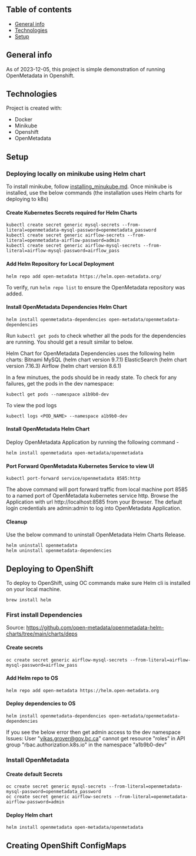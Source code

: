 ## Table of contents
* [General info](#general-info)
* [Technologies](#technologies)
* [Setup](#setup)

## General info
As of 2023-12-05, this project is simple demonstration of running OpenMetadata in Openshift. 
	
## Technologies
Project is created with:
* Docker
* Minikube
* Openshift
* OpenMetadata
	
## Setup
### Deploying locally on minikube using Helm chart
To install minikube, follow [installing_minukube.md](minikube/installing_minukube.md). Once minikube is installed, use the below commands (the installation uses Helm charts for deploying to k8s)

#### Create Kubernetes Secrets required for Helm Charts
```
kubectl create secret generic mysql-secrets --from-literal=openmetadata-mysql-password=openmetadata_password
kubectl create secret generic airflow-secrets --from-literal=openmetadata-airflow-password=admin
kubectl create secret generic airflow-mysql-secrets --from-literal=airflow-mysql-password=airflow_pass
```
#### Add Helm Repository for Local Deployment
```
helm repo add open-metadata https://helm.open-metadata.org/
```
To verify, run ```helm repo list``` to ensure the OpenMetadata repository was added.

#### Install OpenMetadata Dependencies Helm Chart
```
helm install openmetadata-dependencies open-metadata/openmetadata-dependencies
```
Run ```kubectl get pods``` to check whether all the pods for the dependencies are running. You should get a result similar to below.

Helm Chart for OpenMetadata Dependencies uses the following helm charts:
Bitnami MySQL (helm chart version 9.7.1)
ElasticSearch (helm chart version 7.16.3)
Airflow (helm chart version 8.6.1)

In a few minutues, the pods should be in ready state. To check for any failures, get the pods in the dev namespace:
```
kubectl get pods --namespace a1b9b0-dev
```
To view the pod logs
```
kubectl logs <POD_NAME> --namespace a1b9b0-dev
```
#### Install OpenMetadata Helm Chart
Deploy OpenMetadata Application by running the following command -
```
helm install openmetadata open-metadata/openmetadata
```
#### Port Forward OpenMetadata Kubernetes Service to view UI
```
kubectl port-forward service/openmetadata 8585:http
```
The above command will port forward traffic from local machine port 8585 to a named port of OpenMetadata kubernetes service http.
Browse the Application with url http://localhost:8585 from your Browser. The default login credentials are admin:admin to log into OpenMetadata Application.

#### Cleanup
Use the below command to uninstall OpenMetadata Helm Charts Release.
```
helm uninstall openmetadata
helm uninstall openmetadata-dependencies
```

## Deploying to OpenShift
To deploy to OpenShift, using OC commands make sure Helm cli is installed on your local machine.
```
brew install helm
```
### First install Dependencies
Source: https://github.com/open-metadata/openmetadata-helm-charts/tree/main/charts/deps

#### Create secrets
```
oc create secret generic airflow-mysql-secrets --from-literal=airflow-mysql-password=airflow_pass
```
#### Add Helm repo to OS
```
helm repo add open-metadata https://helm.open-metadata.org
```
#### Deploy dependencies to OS
```
helm install openmetadata-dependencies open-metadata/openmetadata-dependencies
```
If you see the below error then get admin access to the dev namespace
Issues:  User "vikas.grover@gov.bc.ca" cannot get resource "roles" in API group "rbac.authorization.k8s.io" in the namespace "a1b9b0-dev"

### Install OpenMetadata
#### Create default Secrets
```
oc create secret generic mysql-secrets --from-literal=openmetadata-mysql-password=openmetadata_password
oc create secret generic airflow-secrets --from-literal=openmetadata-airflow-password=admin
```
#### Deploy Helm chart
```
helm install openmetadata open-metadata/openmetadata
```

## Creating OpenShift ConfigMaps 

